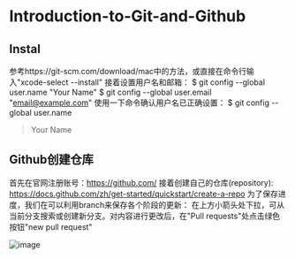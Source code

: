 # Introduction-to-Git-and-Github
## Instal
参考https://git-scm.com/download/mac中的方法，或直接在命令行输入"xcode-select --install"
接着设置用户名和邮箱：
$ git config --global user.name "Your Name"
$ git config --global user.email "email@example.com"
使用一下命令确认用户名已正确设置：
$ git config --global user.name
> Your Name
## Github创建仓库
首先在官网注册账号：https://github.com/
接着创建自己的仓库(repository): https://docs.github.com/zh/get-started/quickstart/create-a-repo
为了保存进度，我们在可以利用branch来保存各个阶段的更新：
在上方小箭头处下拉，可从当前分支搜索或创建新分支。对内容进行更改后，在"Pull requests"处点击绿色按钮"new pull request"

![image](https://user-images.githubusercontent.com/121569054/209863485-3030079d-c5af-43e2-8b69-742a9f69280f.png)
